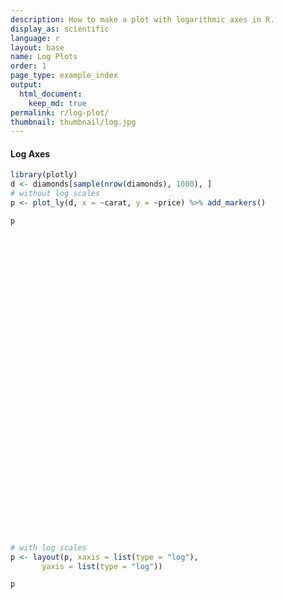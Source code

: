 ```yaml
---
description: How to make a plot with logarithmic axes in R.
display_as: scientific
language: r
layout: base
name: Log Plots
order: 1
page_type: example_index
output:
  html_document:
    keep_md: true
permalink: r/log-plot/
thumbnail: thumbnail/log.jpg
---
```



#### Log Axes


```r
library(plotly)
d <- diamonds[sample(nrow(diamonds), 1000), ]
# without log scales
p <- plot_ly(d, x = ~carat, y = ~price) %>% add_markers()

p
```

<div id="htmlwidget-b48cd19acd576deb9ab3" style="width:672px;height:480px;" class="plotly html-widget"></div>
<script type="application/json" data-for="htmlwidget-b48cd19acd576deb9ab3">{"x":{"visdat":{"28f4772345d7":["function () ","plotlyVisDat"]},"cur_data":"28f4772345d7","attrs":{"28f4772345d7":{"x":{},"y":{},"alpha_stroke":1,"sizes":[10,100],"spans":[1,20],"type":"scatter","mode":"markers","inherit":true}},"layout":{"margin":{"b":40,"l":60,"t":25,"r":10},"xaxis":{"domain":[0,1],"automargin":true,"title":"carat"},"yaxis":{"domain":[0,1],"automargin":true,"title":"price"},"hovermode":"closest","showlegend":false},"source":"A","config":{"showSendToCloud":false},"data":[{"x":[0.78,1.03,0.34,1.04,0.28,0.34,1.04,1.01,1,0.35,0.32,1.13,1.01,1.78,0.76,1.16,0.62,0.43,1.01,0.39,0.29,1.27,0.3,0.55,1.01,1.05,1,0.91,0.9,1.23,0.3,0.4,0.7,0.82,1.09,0.51,0.35,0.7,1.04,0.32,0.53,0.4,0.38,1.51,1.23,1.03,1.24,0.31,0.3,0.75,1.09,0.9,1.51,1.73,0.71,0.48,0.36,2.01,0.7,0.77,1.03,0.5,0.54,0.7,0.74,0.35,1.6,1.51,0.33,0.53,0.5,1.54,2.11,0.31,2.3,0.72,1.52,0.77,0.31,0.41,1.01,0.3,0.71,0.75,0.38,0.3,0.75,0.7,2.17,0.4,0.59,0.43,0.41,1.03,1,2.22,1.03,1.64,0.52,2.01,0.48,0.5,0.81,0.38,0.41,0.31,1.06,0.9,1,0.29,0.7,0.33,1.02,0.54,1.22,0.51,0.43,0.75,1.16,0.31,1.31,0.51,1.75,0.32,0.9,0.51,0.41,0.33,1.01,0.42,1.56,1.02,0.3,0.41,0.71,0.53,0.24,0.31,0.3,1.26,0.31,0.33,0.9,0.53,0.7,1.5,0.53,1.3,0.76,0.3,2.56,1.23,0.27,1.23,0.58,0.7,1.14,0.23,1,1.03,0.9,0.5,0.3,2.01,1.38,0.75,1.73,0.32,1,0.3,0.61,1.23,0.3,0.34,1.15,0.28,0.71,0.41,1.09,1,1.01,0.73,0.51,0.72,1.12,0.9,0.9,0.71,0.3,0.3,1.21,0.32,0.29,0.33,1.22,1.05,0.9,0.71,0.71,1.01,0.3,1.05,1.24,0.33,1.54,0.68,0.54,1.05,1.01,0.91,0.65,0.37,0.37,1.11,0.4,0.44,1.51,0.38,0.32,0.32,1.08,1.11,1.51,2,0.3,0.31,1.31,1.58,1.02,1.23,0.32,1.01,0.3,1.08,0.51,0.33,0.35,1.16,0.85,0.4,0.42,0.7,0.91,0.71,2.29,0.91,0.3,0.3,1.05,0.63,1.06,0.53,0.71,0.71,0.3,1.03,0.32,1.63,1.21,0.25,0.81,0.7,0.3,0.96,1.13,0.3,0.34,0.71,0.43,0.72,0.9,0.7,0.41,0.77,0.51,1,1.59,0.75,0.32,0.42,1,0.9,1.21,0.41,0.31,1.08,1.06,0.41,2.01,0.7,0.26,1.1,1.11,0.3,0.32,0.6,1,0.37,0.52,0.81,0.57,1.52,1.03,0.4,0.32,2.03,1.5,0.7,0.31,1.02,0.32,0.42,1.59,0.51,0.3,1.78,0.64,0.43,1.05,1.05,0.47,0.91,1.04,0.52,1.01,1.03,0.93,0.92,0.7,0.51,0.73,0.74,0.71,1.58,0.61,0.93,0.32,0.31,0.26,0.38,0.9,0.29,0.53,0.55,0.9,0.31,0.86,0.3,0.72,2.07,0.52,1.39,0.31,0.91,0.51,0.58,1.53,1.02,1.04,1.5,0.3,1.55,1.01,0.4,1.32,0.29,1.53,0.43,0.23,0.72,0.38,0.59,0.58,0.5,0.51,1.5,0.53,1.16,1.1,0.38,1,0.31,0.9,0.71,0.72,0.28,0.54,0.71,0.41,1.14,1.01,0.33,1,0.55,0.54,0.4,0.33,0.38,0.7,0.37,0.9,1,0.34,1.01,1,0.7,0.51,2,0.39,0.51,1,0.33,1.11,0.31,1,1.23,0.37,0.31,0.5,0.4,0.38,0.3,0.87,1.2,0.54,0.4,0.58,1.1,1.19,0.71,0.7,1.01,0.33,1.14,1.5,0.34,0.7,0.98,0.31,0.41,0.7,1.6,1.13,0.54,1.57,1.5,0.3,0.36,1.52,2.1,0.52,1.01,1.07,0.56,0.3,2.37,1,0.37,0.55,0.6,0.5,0.33,0.34,1.52,0.27,0.36,1.03,1.1,2.01,0.7,0.7,0.53,0.3,0.28,1.02,0.51,0.54,0.71,0.51,1.57,0.33,1.11,1.3,1.5,0.91,1.6,0.8,0.31,1.51,0.7,1,0.71,1.52,0.41,2.04,1,0.7,0.42,0.58,0.51,0.7,0.35,0.31,0.34,0.33,0.24,1.2,1.52,0.31,1.26,1.24,0.41,0.41,0.41,1.04,0.91,0.23,0.52,0.44,0.32,2.22,0.96,0.27,0.32,0.7,1.2,0.81,0.9,0.5,0.35,1.01,0.45,0.72,1.21,0.31,0.52,1,0.5,0.45,1.14,0.29,0.3,0.33,1.21,0.36,0.38,0.37,0.72,0.39,0.52,0.63,0.58,0.83,0.33,0.3,0.67,2.1,1,0.3,1.05,0.5,1.07,0.33,0.32,0.31,0.43,1.54,1.04,0.71,1.62,0.9,1.23,0.71,0.76,1,0.23,0.4,0.79,0.34,1.19,0.35,1.7,0.33,0.42,0.9,0.56,0.7,0.33,0.53,2.09,0.3,1.24,1.03,1,0.78,0.7,0.33,1.02,1.02,0.74,0.41,1.09,0.37,0.41,0.33,1.01,0.4,0.37,1.33,0.28,0.33,0.32,0.37,0.25,1.1,0.54,2,1.07,0.32,2.02,0.83,0.38,1.12,0.8,0.9,0.46,0.41,0.99,0.3,0.32,1.62,0.4,0.61,0.4,1.28,0.55,0.31,0.27,0.7,0.41,1.27,0.4,1.57,0.33,0.5,0.54,0.53,1.9,0.32,1,1.08,0.32,0.4,1.02,1,1.09,0.75,1.25,1.01,1.5,0.55,0.44,0.7,0.7,0.42,0.3,0.7,0.43,0.53,0.51,0.32,0.41,0.7,0.76,0.31,0.4,0.56,2.02,0.31,0.8,0.7,0.53,0.59,0.3,0.29,0.55,0.51,0.93,1.2,1.27,0.3,1.05,2.13,1.54,0.76,1.01,0.3,0.3,1.1,1.7,0.46,1,0.5,0.32,0.33,0.9,1.53,0.71,1.65,0.71,0.51,0.31,0.4,1.51,2.25,0.61,0.9,0.32,0.33,0.59,0.37,1.1,0.39,0.7,0.73,0.53,1.47,0.53,0.34,1.59,0.81,0.27,0.71,0.7,0.33,0.85,1.65,0.9,0.42,0.36,1.01,0.7,0.55,0.56,1.04,0.53,0.73,1.01,0.6,1.05,0.4,0.3,0.32,1.4,1.08,2.33,0.53,0.55,1.28,1.17,0.3,1.13,0.23,0.53,1.01,0.3,1,0.82,1.5,1.01,1,0.35,0.9,1,1.04,0.59,0.39,0.32,0.53,1.01,1,0.87,0.32,0.53,0.8,0.33,0.7,0.3,0.91,1.01,2.02,2.3,0.54,2.08,0.32,0.5,1.21,0.52,1.01,0.55,0.59,0.28,1.21,0.34,2.06,1.51,1.21,0.41,0.81,0.39,0.71,2.03,1.72,1,1.2,0.7,0.32,1.5,2.01,0.87,0.32,2.02,0.39,2.42,0.4,0.58,1.14,2.01,1.5,0.3,0.31,0.51,1.3,2.4,0.31,0.7,2.51,0.51,0.9,0.54,1.58,0.3,0.4,1,1.62,0.37,0.55,0.54,1.01,0.74,0.35,0.41,1.03,0.74,0.54,0.7,2.01,0.7,1.3,1.2,0.9,0.36,1.02,2.21,0.7,0.31,1.2,1.01,1,0.54,0.3,0.35,0.75,1.22,1.21,1.18,1.03,0.53,0.24,0.58,0.33,0.54,0.3,0.7,0.81,0.7,1.03,2.02,0.51,1.82,0.96,1.31,0.5,0.3,0.38,1,0.5,1.7,0.93,1.02,0.51,2.03,0.52,0.31,1.5,1.5,0.39,1.04,0.44,0.73,1.23,0.7,1.58,1.74,1.01,0.25,0.3,0.5,0.3,0.61,0.31,1.75,1.37,0.3,0.76,1.02,0.82,0.4,1.51,0.41,0.41,0.32,0.32,1.51,1.16,0.54,0.3,1.5,1.22,1.19,1.03,0.31,0.72,0.51,0.37,0.4,0.52,0.37,0.5,0.23,0.78,0.71,1.13,0.7,0.3,0.41,1.09,1.15,0.31,1.5,0.32,0.7,1.07,0.53,1.52,0.71,1.17,0.61,0.42,0.23,0.3,1.02,2.03,1.03,2.01,1.52,0.7,0.9,2.05,0.71,0.3,0.39,1.09,1,2.48,0.44,0.95,0.71,0.74,0.36,0.35,0.32,0.35,0.34,0.75,1.51,0.9,1.02,0.41,0.52],"y":[2405,7477,596,4077,487,745,4059,4129,5002,569,804,3544,6221,18128,2894,5991,1410,970,5882,1092,481,9262,810,1676,4909,8850,5396,3848,4022,6389,565,1012,3018,2937,5127,1008,630,2176,4630,374,2259,1074,658,9150,5665,5087,5889,591,540,2744,5258,3733,10113,6007,4030,1262,726,17334,3330,3837,4585,2165,1957,2674,2852,504,12378,8033,772,1721,1076,15002,12440,446,17193,2608,11946,1996,628,1356,4438,863,3801,2680,1026,608,3150,2268,17805,882,2169,891,1298,3378,8366,18363,4800,8716,1774,18507,990,1640,2973,1257,1431,544,7637,5222,6468,429,1895,579,5426,1993,6012,1265,679,2497,5107,734,7459,1842,15544,477,4735,1591,827,957,4375,1289,14957,2879,500,1230,2920,2542,559,353,742,13671,802,743,3119,1607,1996,7832,1783,7498,2469,616,17753,7988,667,6557,2192,3142,9316,434,5458,4503,3820,1400,526,16914,5487,2083,18377,720,5544,1026,1416,6997,603,1040,10757,452,2319,969,10663,3293,6714,3275,1980,2148,9030,3016,3449,2410,500,675,8446,1080,669,802,7154,5468,4523,3582,3045,9089,742,4116,6805,579,8275,1964,1028,4234,4707,4389,2332,857,1003,9144,1263,998,12551,1176,720,708,4407,5284,9069,15485,878,802,5546,11526,4398,6617,561,5279,603,4627,1652,928,1063,3644,3237,1088,1389,2657,3340,2606,14108,3169,641,473,3599,1065,6619,2160,2271,2913,886,7533,702,12282,6876,740,2562,2822,661,2517,10228,819,1014,2207,1220,2686,2973,2942,1295,3208,1359,4704,17366,2337,954,1040,7812,4382,6659,1107,408,6539,7679,920,16624,2592,514,3726,11650,911,972,2385,8958,811,1646,2994,1097,10051,7648,1039,900,15930,12526,2353,421,4798,540,1142,10106,1781,641,8889,1967,730,8870,7667,1087,3889,4277,1798,6128,5129,3990,4254,2429,1414,3528,2309,3077,9774,3036,3750,730,770,769,983,4379,607,2896,1348,4505,942,3456,844,2125,13844,3247,12943,625,3588,1882,1332,15275,3701,3564,9533,844,13291,6517,900,5958,609,12602,713,583,2369,1104,3422,1343,1114,1765,10692,1566,5554,5524,1070,4781,533,3568,2590,3099,598,1957,2867,827,4470,6353,743,6048,1928,1551,1323,854,635,2665,1006,5564,3696,751,5475,5668,2338,1549,12907,746,1800,5299,434,4662,625,4543,11534,760,1251,915,639,744,394,2993,8852,1240,679,1632,12748,4498,2266,2480,5544,854,2327,15848,687,2900,2958,462,1007,3901,8709,11115,1637,12810,5460,473,1094,9389,12494,1588,7240,7611,1389,567,16937,5221,1082,1786,2270,1181,838,1071,9295,622,770,5105,3678,15520,2234,2304,1914,873,514,3459,1732,1892,2594,1687,10093,743,4283,6928,8190,3196,10078,2749,924,11560,2000,3763,4029,7758,1061,17379,9139,2079,938,1442,1443,2965,827,625,650,579,478,10454,15922,789,10886,6965,1431,1295,1007,8655,3763,530,1748,1274,576,14285,3951,682,673,2656,10463,2673,4498,1436,1024,2364,1327,2123,8402,583,1576,6720,827,1012,5236,807,506,743,4269,781,672,551,3083,988,1249,2313,1407,2816,850,766,2479,17837,3634,658,4667,1629,4362,492,936,379,867,7437,8794,2743,14826,4032,7181,2498,2447,2856,530,772,3806,574,8109,788,17073,705,735,3730,1334,1735,592,1956,12377,911,4583,7677,4851,2401,2657,868,15306,3534,2447,1061,5127,957,1007,573,4672,850,1082,7943,598,730,720,1033,633,9856,1389,16484,4832,714,15942,3495,898,10769,2978,3919,2139,755,5947,438,954,10362,915,2306,1323,4553,2376,402,397,2569,755,6472,622,9460,781,1624,1786,1449,9540,589,5221,5419,715,982,4273,3080,5402,3555,5740,4416,8910,1134,1438,2443,2042,882,526,2845,1056,942,1599,702,1230,2436,3170,698,990,1578,16929,683,3146,2631,1282,2319,1013,607,1692,1220,4527,5884,2845,675,5492,13760,7453,3716,6759,506,945,6653,13756,1355,3965,727,702,579,4598,12386,3145,5914,2549,1318,628,975,14779,6653,1911,4128,954,795,1789,839,4356,816,2293,3033,2802,6108,1653,765,17393,4209,445,2331,3737,521,3641,8590,5040,1055,789,4805,3247,3032,1212,4077,1813,2234,7267,1428,6803,951,863,730,5723,5171,14711,1160,1548,6766,7927,450,4282,530,984,5656,473,4939,2358,7980,8286,4928,798,4382,3679,3546,1966,1232,854,1946,4749,3634,3566,936,1908,3064,460,2184,911,3975,6271,14350,18239,1745,11851,550,1078,4631,3373,5002,1865,1743,707,8660,765,12931,7272,10685,683,2559,817,2226,13182,6857,5154,5322,2635,505,8820,17492,2307,796,17357,603,18615,765,2067,6926,17476,7983,675,435,1438,11061,15920,698,2250,15324,1343,4709,2361,7333,776,900,8079,15188,931,1819,1292,4672,1962,994,611,4290,3130,1754,2343,15134,2537,6405,4838,4438,852,4633,14299,3295,749,6130,4666,7492,1657,675,887,2717,5944,6025,6159,3929,2247,572,1442,723,1304,638,2150,3050,1662,8469,17141,1752,11971,2961,8583,1745,552,693,5938,613,11091,4534,8096,2223,15095,2441,942,7459,10886,1209,5045,810,3412,7881,2535,12170,8690,5249,436,526,1678,895,2411,921,9663,8669,568,4150,4102,2985,924,10012,969,899,814,461,10147,5480,1760,515,10428,6045,6335,3668,872,2058,1574,681,798,1760,746,1624,357,3590,2329,11477,3949,432,1419,5951,4654,816,12641,702,2020,4401,1122,3820,2982,7568,2283,1087,478,775,8311,18507,5791,17514,7582,3788,3630,17988,3128,621,1333,5410,4704,17607,772,3994,2238,2723,631,571,1066,1018,998,3206,15440,4034,4478,899,1408],"type":"scatter","mode":"markers","marker":{"color":"rgba(31,119,180,1)","line":{"color":"rgba(31,119,180,1)"}},"error_y":{"color":"rgba(31,119,180,1)"},"error_x":{"color":"rgba(31,119,180,1)"},"line":{"color":"rgba(31,119,180,1)"},"xaxis":"x","yaxis":"y","frame":null}],"highlight":{"on":"plotly_click","persistent":false,"dynamic":false,"selectize":false,"opacityDim":0.2,"selected":{"opacity":1},"debounce":0},"shinyEvents":["plotly_hover","plotly_click","plotly_selected","plotly_relayout","plotly_brushed","plotly_brushing","plotly_clickannotation","plotly_doubleclick","plotly_deselect","plotly_afterplot","plotly_sunburstclick"],"base_url":"https://plot.ly"},"evals":[],"jsHooks":[]}</script>


```r
# with log scales
p <- layout(p, xaxis = list(type = "log"),
       yaxis = list(type = "log"))

p
```

<div id="htmlwidget-517d9f4368a98183acda" style="width:672px;height:480px;" class="plotly html-widget"></div>
<script type="application/json" data-for="htmlwidget-517d9f4368a98183acda">{"x":{"visdat":{"28f4772345d7":["function () ","plotlyVisDat"]},"cur_data":"28f4772345d7","attrs":{"28f4772345d7":{"x":{},"y":{},"alpha_stroke":1,"sizes":[10,100],"spans":[1,20],"type":"scatter","mode":"markers","inherit":true}},"layout":{"margin":{"b":40,"l":60,"t":25,"r":10},"xaxis":{"domain":[0,1],"automargin":true,"type":"log","title":"carat"},"yaxis":{"domain":[0,1],"automargin":true,"type":"log","title":"price"},"hovermode":"closest","showlegend":false},"source":"A","config":{"showSendToCloud":false},"data":[{"x":[0.78,1.03,0.34,1.04,0.28,0.34,1.04,1.01,1,0.35,0.32,1.13,1.01,1.78,0.76,1.16,0.62,0.43,1.01,0.39,0.29,1.27,0.3,0.55,1.01,1.05,1,0.91,0.9,1.23,0.3,0.4,0.7,0.82,1.09,0.51,0.35,0.7,1.04,0.32,0.53,0.4,0.38,1.51,1.23,1.03,1.24,0.31,0.3,0.75,1.09,0.9,1.51,1.73,0.71,0.48,0.36,2.01,0.7,0.77,1.03,0.5,0.54,0.7,0.74,0.35,1.6,1.51,0.33,0.53,0.5,1.54,2.11,0.31,2.3,0.72,1.52,0.77,0.31,0.41,1.01,0.3,0.71,0.75,0.38,0.3,0.75,0.7,2.17,0.4,0.59,0.43,0.41,1.03,1,2.22,1.03,1.64,0.52,2.01,0.48,0.5,0.81,0.38,0.41,0.31,1.06,0.9,1,0.29,0.7,0.33,1.02,0.54,1.22,0.51,0.43,0.75,1.16,0.31,1.31,0.51,1.75,0.32,0.9,0.51,0.41,0.33,1.01,0.42,1.56,1.02,0.3,0.41,0.71,0.53,0.24,0.31,0.3,1.26,0.31,0.33,0.9,0.53,0.7,1.5,0.53,1.3,0.76,0.3,2.56,1.23,0.27,1.23,0.58,0.7,1.14,0.23,1,1.03,0.9,0.5,0.3,2.01,1.38,0.75,1.73,0.32,1,0.3,0.61,1.23,0.3,0.34,1.15,0.28,0.71,0.41,1.09,1,1.01,0.73,0.51,0.72,1.12,0.9,0.9,0.71,0.3,0.3,1.21,0.32,0.29,0.33,1.22,1.05,0.9,0.71,0.71,1.01,0.3,1.05,1.24,0.33,1.54,0.68,0.54,1.05,1.01,0.91,0.65,0.37,0.37,1.11,0.4,0.44,1.51,0.38,0.32,0.32,1.08,1.11,1.51,2,0.3,0.31,1.31,1.58,1.02,1.23,0.32,1.01,0.3,1.08,0.51,0.33,0.35,1.16,0.85,0.4,0.42,0.7,0.91,0.71,2.29,0.91,0.3,0.3,1.05,0.63,1.06,0.53,0.71,0.71,0.3,1.03,0.32,1.63,1.21,0.25,0.81,0.7,0.3,0.96,1.13,0.3,0.34,0.71,0.43,0.72,0.9,0.7,0.41,0.77,0.51,1,1.59,0.75,0.32,0.42,1,0.9,1.21,0.41,0.31,1.08,1.06,0.41,2.01,0.7,0.26,1.1,1.11,0.3,0.32,0.6,1,0.37,0.52,0.81,0.57,1.52,1.03,0.4,0.32,2.03,1.5,0.7,0.31,1.02,0.32,0.42,1.59,0.51,0.3,1.78,0.64,0.43,1.05,1.05,0.47,0.91,1.04,0.52,1.01,1.03,0.93,0.92,0.7,0.51,0.73,0.74,0.71,1.58,0.61,0.93,0.32,0.31,0.26,0.38,0.9,0.29,0.53,0.55,0.9,0.31,0.86,0.3,0.72,2.07,0.52,1.39,0.31,0.91,0.51,0.58,1.53,1.02,1.04,1.5,0.3,1.55,1.01,0.4,1.32,0.29,1.53,0.43,0.23,0.72,0.38,0.59,0.58,0.5,0.51,1.5,0.53,1.16,1.1,0.38,1,0.31,0.9,0.71,0.72,0.28,0.54,0.71,0.41,1.14,1.01,0.33,1,0.55,0.54,0.4,0.33,0.38,0.7,0.37,0.9,1,0.34,1.01,1,0.7,0.51,2,0.39,0.51,1,0.33,1.11,0.31,1,1.23,0.37,0.31,0.5,0.4,0.38,0.3,0.87,1.2,0.54,0.4,0.58,1.1,1.19,0.71,0.7,1.01,0.33,1.14,1.5,0.34,0.7,0.98,0.31,0.41,0.7,1.6,1.13,0.54,1.57,1.5,0.3,0.36,1.52,2.1,0.52,1.01,1.07,0.56,0.3,2.37,1,0.37,0.55,0.6,0.5,0.33,0.34,1.52,0.27,0.36,1.03,1.1,2.01,0.7,0.7,0.53,0.3,0.28,1.02,0.51,0.54,0.71,0.51,1.57,0.33,1.11,1.3,1.5,0.91,1.6,0.8,0.31,1.51,0.7,1,0.71,1.52,0.41,2.04,1,0.7,0.42,0.58,0.51,0.7,0.35,0.31,0.34,0.33,0.24,1.2,1.52,0.31,1.26,1.24,0.41,0.41,0.41,1.04,0.91,0.23,0.52,0.44,0.32,2.22,0.96,0.27,0.32,0.7,1.2,0.81,0.9,0.5,0.35,1.01,0.45,0.72,1.21,0.31,0.52,1,0.5,0.45,1.14,0.29,0.3,0.33,1.21,0.36,0.38,0.37,0.72,0.39,0.52,0.63,0.58,0.83,0.33,0.3,0.67,2.1,1,0.3,1.05,0.5,1.07,0.33,0.32,0.31,0.43,1.54,1.04,0.71,1.62,0.9,1.23,0.71,0.76,1,0.23,0.4,0.79,0.34,1.19,0.35,1.7,0.33,0.42,0.9,0.56,0.7,0.33,0.53,2.09,0.3,1.24,1.03,1,0.78,0.7,0.33,1.02,1.02,0.74,0.41,1.09,0.37,0.41,0.33,1.01,0.4,0.37,1.33,0.28,0.33,0.32,0.37,0.25,1.1,0.54,2,1.07,0.32,2.02,0.83,0.38,1.12,0.8,0.9,0.46,0.41,0.99,0.3,0.32,1.62,0.4,0.61,0.4,1.28,0.55,0.31,0.27,0.7,0.41,1.27,0.4,1.57,0.33,0.5,0.54,0.53,1.9,0.32,1,1.08,0.32,0.4,1.02,1,1.09,0.75,1.25,1.01,1.5,0.55,0.44,0.7,0.7,0.42,0.3,0.7,0.43,0.53,0.51,0.32,0.41,0.7,0.76,0.31,0.4,0.56,2.02,0.31,0.8,0.7,0.53,0.59,0.3,0.29,0.55,0.51,0.93,1.2,1.27,0.3,1.05,2.13,1.54,0.76,1.01,0.3,0.3,1.1,1.7,0.46,1,0.5,0.32,0.33,0.9,1.53,0.71,1.65,0.71,0.51,0.31,0.4,1.51,2.25,0.61,0.9,0.32,0.33,0.59,0.37,1.1,0.39,0.7,0.73,0.53,1.47,0.53,0.34,1.59,0.81,0.27,0.71,0.7,0.33,0.85,1.65,0.9,0.42,0.36,1.01,0.7,0.55,0.56,1.04,0.53,0.73,1.01,0.6,1.05,0.4,0.3,0.32,1.4,1.08,2.33,0.53,0.55,1.28,1.17,0.3,1.13,0.23,0.53,1.01,0.3,1,0.82,1.5,1.01,1,0.35,0.9,1,1.04,0.59,0.39,0.32,0.53,1.01,1,0.87,0.32,0.53,0.8,0.33,0.7,0.3,0.91,1.01,2.02,2.3,0.54,2.08,0.32,0.5,1.21,0.52,1.01,0.55,0.59,0.28,1.21,0.34,2.06,1.51,1.21,0.41,0.81,0.39,0.71,2.03,1.72,1,1.2,0.7,0.32,1.5,2.01,0.87,0.32,2.02,0.39,2.42,0.4,0.58,1.14,2.01,1.5,0.3,0.31,0.51,1.3,2.4,0.31,0.7,2.51,0.51,0.9,0.54,1.58,0.3,0.4,1,1.62,0.37,0.55,0.54,1.01,0.74,0.35,0.41,1.03,0.74,0.54,0.7,2.01,0.7,1.3,1.2,0.9,0.36,1.02,2.21,0.7,0.31,1.2,1.01,1,0.54,0.3,0.35,0.75,1.22,1.21,1.18,1.03,0.53,0.24,0.58,0.33,0.54,0.3,0.7,0.81,0.7,1.03,2.02,0.51,1.82,0.96,1.31,0.5,0.3,0.38,1,0.5,1.7,0.93,1.02,0.51,2.03,0.52,0.31,1.5,1.5,0.39,1.04,0.44,0.73,1.23,0.7,1.58,1.74,1.01,0.25,0.3,0.5,0.3,0.61,0.31,1.75,1.37,0.3,0.76,1.02,0.82,0.4,1.51,0.41,0.41,0.32,0.32,1.51,1.16,0.54,0.3,1.5,1.22,1.19,1.03,0.31,0.72,0.51,0.37,0.4,0.52,0.37,0.5,0.23,0.78,0.71,1.13,0.7,0.3,0.41,1.09,1.15,0.31,1.5,0.32,0.7,1.07,0.53,1.52,0.71,1.17,0.61,0.42,0.23,0.3,1.02,2.03,1.03,2.01,1.52,0.7,0.9,2.05,0.71,0.3,0.39,1.09,1,2.48,0.44,0.95,0.71,0.74,0.36,0.35,0.32,0.35,0.34,0.75,1.51,0.9,1.02,0.41,0.52],"y":[2405,7477,596,4077,487,745,4059,4129,5002,569,804,3544,6221,18128,2894,5991,1410,970,5882,1092,481,9262,810,1676,4909,8850,5396,3848,4022,6389,565,1012,3018,2937,5127,1008,630,2176,4630,374,2259,1074,658,9150,5665,5087,5889,591,540,2744,5258,3733,10113,6007,4030,1262,726,17334,3330,3837,4585,2165,1957,2674,2852,504,12378,8033,772,1721,1076,15002,12440,446,17193,2608,11946,1996,628,1356,4438,863,3801,2680,1026,608,3150,2268,17805,882,2169,891,1298,3378,8366,18363,4800,8716,1774,18507,990,1640,2973,1257,1431,544,7637,5222,6468,429,1895,579,5426,1993,6012,1265,679,2497,5107,734,7459,1842,15544,477,4735,1591,827,957,4375,1289,14957,2879,500,1230,2920,2542,559,353,742,13671,802,743,3119,1607,1996,7832,1783,7498,2469,616,17753,7988,667,6557,2192,3142,9316,434,5458,4503,3820,1400,526,16914,5487,2083,18377,720,5544,1026,1416,6997,603,1040,10757,452,2319,969,10663,3293,6714,3275,1980,2148,9030,3016,3449,2410,500,675,8446,1080,669,802,7154,5468,4523,3582,3045,9089,742,4116,6805,579,8275,1964,1028,4234,4707,4389,2332,857,1003,9144,1263,998,12551,1176,720,708,4407,5284,9069,15485,878,802,5546,11526,4398,6617,561,5279,603,4627,1652,928,1063,3644,3237,1088,1389,2657,3340,2606,14108,3169,641,473,3599,1065,6619,2160,2271,2913,886,7533,702,12282,6876,740,2562,2822,661,2517,10228,819,1014,2207,1220,2686,2973,2942,1295,3208,1359,4704,17366,2337,954,1040,7812,4382,6659,1107,408,6539,7679,920,16624,2592,514,3726,11650,911,972,2385,8958,811,1646,2994,1097,10051,7648,1039,900,15930,12526,2353,421,4798,540,1142,10106,1781,641,8889,1967,730,8870,7667,1087,3889,4277,1798,6128,5129,3990,4254,2429,1414,3528,2309,3077,9774,3036,3750,730,770,769,983,4379,607,2896,1348,4505,942,3456,844,2125,13844,3247,12943,625,3588,1882,1332,15275,3701,3564,9533,844,13291,6517,900,5958,609,12602,713,583,2369,1104,3422,1343,1114,1765,10692,1566,5554,5524,1070,4781,533,3568,2590,3099,598,1957,2867,827,4470,6353,743,6048,1928,1551,1323,854,635,2665,1006,5564,3696,751,5475,5668,2338,1549,12907,746,1800,5299,434,4662,625,4543,11534,760,1251,915,639,744,394,2993,8852,1240,679,1632,12748,4498,2266,2480,5544,854,2327,15848,687,2900,2958,462,1007,3901,8709,11115,1637,12810,5460,473,1094,9389,12494,1588,7240,7611,1389,567,16937,5221,1082,1786,2270,1181,838,1071,9295,622,770,5105,3678,15520,2234,2304,1914,873,514,3459,1732,1892,2594,1687,10093,743,4283,6928,8190,3196,10078,2749,924,11560,2000,3763,4029,7758,1061,17379,9139,2079,938,1442,1443,2965,827,625,650,579,478,10454,15922,789,10886,6965,1431,1295,1007,8655,3763,530,1748,1274,576,14285,3951,682,673,2656,10463,2673,4498,1436,1024,2364,1327,2123,8402,583,1576,6720,827,1012,5236,807,506,743,4269,781,672,551,3083,988,1249,2313,1407,2816,850,766,2479,17837,3634,658,4667,1629,4362,492,936,379,867,7437,8794,2743,14826,4032,7181,2498,2447,2856,530,772,3806,574,8109,788,17073,705,735,3730,1334,1735,592,1956,12377,911,4583,7677,4851,2401,2657,868,15306,3534,2447,1061,5127,957,1007,573,4672,850,1082,7943,598,730,720,1033,633,9856,1389,16484,4832,714,15942,3495,898,10769,2978,3919,2139,755,5947,438,954,10362,915,2306,1323,4553,2376,402,397,2569,755,6472,622,9460,781,1624,1786,1449,9540,589,5221,5419,715,982,4273,3080,5402,3555,5740,4416,8910,1134,1438,2443,2042,882,526,2845,1056,942,1599,702,1230,2436,3170,698,990,1578,16929,683,3146,2631,1282,2319,1013,607,1692,1220,4527,5884,2845,675,5492,13760,7453,3716,6759,506,945,6653,13756,1355,3965,727,702,579,4598,12386,3145,5914,2549,1318,628,975,14779,6653,1911,4128,954,795,1789,839,4356,816,2293,3033,2802,6108,1653,765,17393,4209,445,2331,3737,521,3641,8590,5040,1055,789,4805,3247,3032,1212,4077,1813,2234,7267,1428,6803,951,863,730,5723,5171,14711,1160,1548,6766,7927,450,4282,530,984,5656,473,4939,2358,7980,8286,4928,798,4382,3679,3546,1966,1232,854,1946,4749,3634,3566,936,1908,3064,460,2184,911,3975,6271,14350,18239,1745,11851,550,1078,4631,3373,5002,1865,1743,707,8660,765,12931,7272,10685,683,2559,817,2226,13182,6857,5154,5322,2635,505,8820,17492,2307,796,17357,603,18615,765,2067,6926,17476,7983,675,435,1438,11061,15920,698,2250,15324,1343,4709,2361,7333,776,900,8079,15188,931,1819,1292,4672,1962,994,611,4290,3130,1754,2343,15134,2537,6405,4838,4438,852,4633,14299,3295,749,6130,4666,7492,1657,675,887,2717,5944,6025,6159,3929,2247,572,1442,723,1304,638,2150,3050,1662,8469,17141,1752,11971,2961,8583,1745,552,693,5938,613,11091,4534,8096,2223,15095,2441,942,7459,10886,1209,5045,810,3412,7881,2535,12170,8690,5249,436,526,1678,895,2411,921,9663,8669,568,4150,4102,2985,924,10012,969,899,814,461,10147,5480,1760,515,10428,6045,6335,3668,872,2058,1574,681,798,1760,746,1624,357,3590,2329,11477,3949,432,1419,5951,4654,816,12641,702,2020,4401,1122,3820,2982,7568,2283,1087,478,775,8311,18507,5791,17514,7582,3788,3630,17988,3128,621,1333,5410,4704,17607,772,3994,2238,2723,631,571,1066,1018,998,3206,15440,4034,4478,899,1408],"type":"scatter","mode":"markers","marker":{"color":"rgba(31,119,180,1)","line":{"color":"rgba(31,119,180,1)"}},"error_y":{"color":"rgba(31,119,180,1)"},"error_x":{"color":"rgba(31,119,180,1)"},"line":{"color":"rgba(31,119,180,1)"},"xaxis":"x","yaxis":"y","frame":null}],"highlight":{"on":"plotly_click","persistent":false,"dynamic":false,"selectize":false,"opacityDim":0.2,"selected":{"opacity":1},"debounce":0},"shinyEvents":["plotly_hover","plotly_click","plotly_selected","plotly_relayout","plotly_brushed","plotly_brushing","plotly_clickannotation","plotly_doubleclick","plotly_deselect","plotly_afterplot","plotly_sunburstclick"],"base_url":"https://plot.ly"},"evals":[],"jsHooks":[]}</script>

